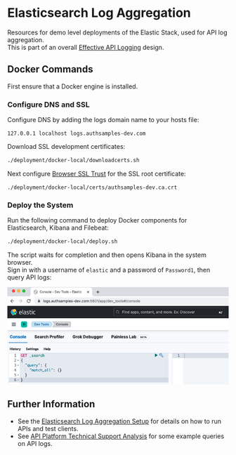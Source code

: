 # Elasticsearch Log Aggregation

Resources for demo level deployments of the Elastic Stack, used for API log aggregation.\
This is part of an overall [Effective API Logging](https://github.com/gary-archer/oauth.blog/tree/master/public/posts/effective-api-logging.mdx) design.

## Docker Commands

First ensure that a Docker engine is installed.

### Configure DNS and SSL

Configure DNS by adding the logs domain name to your hosts file:

```text
127.0.0.1 localhost logs.authsamples-dev.com
```

Download SSL development certificates:

```bash
./deployment/docker-local/downloadcerts.sh
```

Next configure [Browser SSL Trust](https://github.com/gary-archer/oauth.blog/tree/master/public/posts/developer-ssl-setup.mdx#trust-a-root-certificate-in-browsers) for the SSL root certificate:

```text
./deployment/docker-local/certs/authsamples-dev.ca.crt
```

### Deploy the System

Run the following command to deploy Docker components for Elasticsearch, Kibana and Filebeat:

```bash
./deployment/docker-local/deploy.sh
```

The script waits for completion and then opens Kibana in the system browser.\
Sign in with a username of `elastic` and a password of `Password1`, then query API logs:

![kibana application](doc/kibana.png)

## Further Information

- See the [Elasticsearch Log Aggregation Setup](https://github.com/gary-archer/oauth.blog/tree/master/public/posts/log-aggregation-setup.mdx) for details on how to run APIs and test clients.
- See [API Platform Technical Support Analysis](https://github.com/gary-archer/oauth.blog/tree/master/public/posts/api-technical-support-analysis.mdx) for some example queries on API logs.
